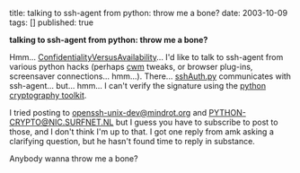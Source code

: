 title: talking to ssh-agent from python: throw me a bone?
date: 2003-10-09
tags: []
published: true

<strong>talking to ssh-agent from python: throw me a bone?</strong>

<p> <p> <p> <p> <p>Hmm...
<a href="http://dm93.org/z2001/ConfidentialityVersusAvailability">ConfidentialityVersusAvailability</a>...
I'd like to talk to ssh-agent from various python hacks (perhaps <a href="http://www.w3.org/2000/10/swap/doc/cwm">cwm</a> tweaks, or browser plug-ins, screensaver connections... hmm...). There...
<a href="http://www.w3.org/2000/10/swap/util/sshAuth.py">sshAuth.py</a> communicates with ssh-agent... but... hmm... I can't verify the signature using the <a href="http://www.amk.ca/python/writing/pycrypt/pycrypt.html">python cryptography toolkit</a>.

<p> <p> <p> <p> <p> I tried posting to <a href="http://marc.theaimsgroup.com/?l=openssh-unix-dev&r=1&w=2">openssh-unix-dev@mindrot.org</a> and <a href="http://listserv.surfnet.nl/archives/python-crypto.html">PYTHON-CRYPTO@NIC.SURFNET.NL</a> but I guess you have to
subscribe to post to those, and I don't think I'm up to
that. I got one reply from amk asking a clarifying
question, but he hasn't found time
to reply in substance.

<p> <p> <p> <p> <p> Anybody wanna throw me a bone?
